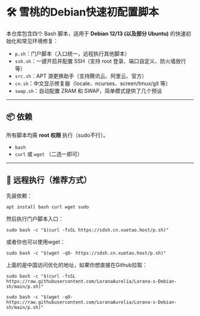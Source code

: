 
# 🛠 雪桃的Debian快速初配置脚本

本仓库包含四个 Bash 脚本，适用于 **Debian 12/13 (以及部分 Ubuntu)** 的快速初始化和常见环境修复：

* `p.sh`：门户脚本（入口统一，远程执行其他脚本）
* `ssh.sh`：一键开启并配置 SSH（支持 root 登录、端口自定义、防火墙放行等）
* `src.sh`：APT 源更换助手（支持腾讯云、阿里云、官方）
* `cn.sh`：中文显示修复器（locale、ncurses、screen/tmux/git 等）
* `swap.sh`：自动配置 ZRAM 和 SWAP，简单模式提供了几个预设

---

## 📦 依赖

所有脚本均需 **root 权限** 执行（sudo不行）。

* `bash`
* `curl` 或 `wget` （二选一即可）

---

## 🚀 远程执行（推荐方式）

先装依赖：
```
apt install bash curl wget sudo
```
然后执行门户脚本入口：
```
sudo bash -c "$(curl -fsSL https://sdsh.cn.xuetao.host/p.sh)"
```
或者你也可以使用wget：
```
sudo bash -c "$(wget -qO- https://sdsh.cn.xuetao.host/p.sh)"
```
上面的是中国访问优化的地址，如果你想直接在Github拉取：

```
sudo bash -c "$(curl -fsSL https://raw.githubusercontent.com/LoranaAurelia/Lorana-s-Debian-sh/main/p.sh)"
```
```
sudo bash -c "$(wget -qO- https://raw.githubusercontent.com/LoranaAurelia/Lorana-s-Debian-sh/main/p.sh)"
```
